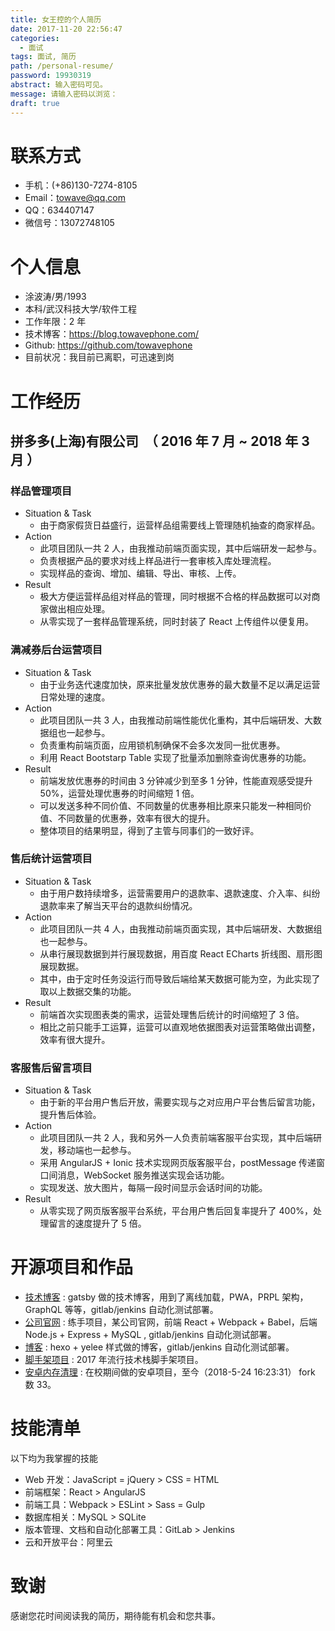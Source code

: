 ```yaml
---
title: 女王控的个人简历
date: 2017-11-20 22:56:47
categories:
  - 面试
tags: 面试, 简历
path: /personal-resume/
password: 19930319
abstract: 输入密码可见。
message: 请输入密码以浏览：
draft: true
---
```


# 联系方式

- 手机：(+86)130-7274-8105
- Email：towave@qq.com
- QQ：634407147
- 微信号：13072748105

# 个人信息

- 涂波涛/男/1993
- 本科/武汉科技大学/软件工程
- 工作年限：2 年
- 技术博客：https://blog.towavephone.com/
- Github: https://github.com/towavephone
- 目前状况：我目前已离职，可迅速到岗

# 工作经历

## 拼多多(上海)有限公司  （ 2016 年 7 月 ~ 2018 年 3 月 ）

### 样品管理项目

- Situation & Task
   - 由于商家假货日益盛行，运营样品组需要线上管理随机抽查的商家样品。
- Action
   - 此项目团队一共 2 人，由我推动前端页面实现，其中后端研发一起参与。
   - 负责根据产品的要求对线上样品进行一套审核入库处理流程。
   - 实现样品的查询、增加、编辑、导出、审核、上传。
- Result
   - 极大方便运营样品组对样品的管理，同时根据不合格的样品数据可以对商家做出相应处理。
   - 从零实现了一套样品管理系统，同时封装了 React 上传组件以便复用。

### 满减券后台运营项目

- Situation & Task
   - 由于业务迭代速度加快，原来批量发放优惠券的最大数量不足以满足运营日常处理的速度。
- Action
   - 此项目团队一共 3 人，由我推动前端性能优化重构，其中后端研发、大数据组也一起参与。
   - 负责重构前端页面，应用锁机制确保不会多次发同一批优惠券。
   - 利用 React Bootstarp Table 实现了批量添加删除查询优惠券的功能。
- Result
   - 前端发放优惠券的时间由 3 分钟减少到至多 1 分钟，性能直观感受提升 50%，运营处理优惠券的时间缩短 1 倍。
   - 可以发送多种不同价值、不同数量的优惠券相比原来只能发一种相同价值、不同数量的优惠券，效率有很大的提升。
   - 整体项目的结果明显，得到了主管与同事们的一致好评。

### 售后统计运营项目

- Situation & Task
   - 由于用户数持续增多，运营需要用户的退款率、退款速度、介入率、纠纷退款率来了解当天平台的退款纠纷情况。
- Action
   - 此项目团队一共 4 人，由我推动前端页面实现，其中后端研发、大数据组也一起参与。
   - 从串行展现数据到并行展现数据，用百度 React ECharts 折线图、扇形图展现数据。
   - 其中，由于定时任务没运行而导致后端给某天数据可能为空，为此实现了取以上数据交集的功能。
- Result
   - 前端首次实现图表类的需求，运营处理售后统计的时间缩短了 3 倍。
   - 相比之前只能手工运算，运营可以直观地依据图表对运营策略做出调整，效率有很大提升。

### 客服售后留言项目

- Situation & Task
   - 由于新的平台用户售后开放，需要实现与之对应用户平台售后留言功能，提升售后体验。
- Action
   - 此项目团队一共 2 人，我和另外一人负责前端客服平台实现，其中后端研发，移动端也一起参与。
   - 采用 AngularJS + Ionic 技术实现网页版客服平台，postMessage 传递窗口间消息，WebSocket 服务推送实现会话功能。
   - 实现发送、放大图片，每隔一段时间显示会话时间的功能。
- Result
   - 从零实现了网页版客服平台系统，平台用户售后回复率提升了 400%，处理留言的速度提升了 5 倍。

# 开源项目和作品

- [技术博客](https://blog.towavephone.com/) : gatsby 做的技术博客，用到了离线加载，PWA，PRPL 架构，GraphQL 等等，gitlab/jenkins 自动化测试部署。
- [公司官网](http://www.meidengpaper.com/) : 练手项目，某公司官网，前端 React + Webpack + Babel，后端 Node.js + Express + MySQL , gitlab/jenkins 自动化测试部署。
- [博客](http://www.towavephone.com/) : hexo + yelee 样式做的博客，gitlab/jenkins 自动化测试部署。
- [脚手架项目](http://frontendstarter.towavephone.com/) : 2017 年流行技术栈脚手架项目。
- [安卓内存清理](https://github.com/towavephone/MemoryCleaner) : 在校期间做的安卓项目，至今（2018-5-24 16:23:31） fork 数 33。

# 技能清单

以下均为我掌握的技能

- Web 开发：JavaScript = jQuery > CSS = HTML
- 前端框架：React > AngularJS
- 前端工具：Webpack > ESLint > Sass = Gulp
- 数据库相关：MySQL > SQLite
- 版本管理、文档和自动化部署工具：GitLab > Jenkins
- 云和开放平台：阿里云

# 致谢

感谢您花时间阅读我的简历，期待能有机会和您共事。
